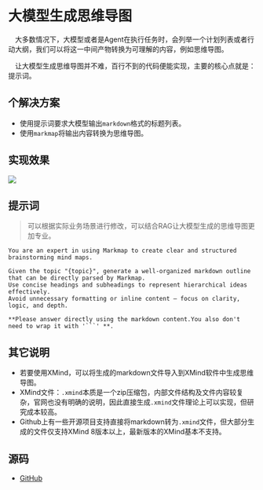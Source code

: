 # 大模型生成思维导图


&emsp;大多数情况下，大模型或者是Agent在执行任务时，会列举一个计划列表或者行动大纲，我们可以将这一中间产物转换为可理解的内容，例如思维导图。

&emsp;让大模型生成思维导图并不难，百行不到的代码便能实现，主要的核心点就是：提示词。

## 个解决方案

- 使用提示词要求大模型输出`markdown`格式的标题列表。
- 使用`markmap`将输出内容转换为思维导图。

## 实现效果

![](demo.gif)

## 提示词

> 可以根据实际业务场景进行修改，可以结合RAG让大模型生成的思维导图更加专业。

```text
You are an expert in using Markmap to create clear and structured brainstorming mind maps.

Given the topic "{topic}", generate a well-organized markdown outline that can be directly parsed by Markmap.
Use concise headings and subheadings to represent hierarchical ideas effectively.
Avoid unnecessary formatting or inline content — focus on clarity, logic, and depth.

**Please answer directly using the markdown content.You also don't need to wrap it with '```' **.
```

## 其它说明

- 若要使用XMind，可以将生成的markdown文件导入到XMind软件中生成思维导图。
- XMind文件：`.xmind`本质是一个zip压缩包，内部文件结构及文件内容较复杂，官网也没有明确的说明，因此直接生成`.xmind`文件理论上可以实现，但研究成本较高。
- Github上有一些开源项目支持直接将markdown转为`.xmind`文件，但大部分生成的文件仅支持XMind 8版本以上，最新版本的XMind基本不支持。

## 源码

- [GitHub](https://github.com/NingNing0111/llm-create-mind)
